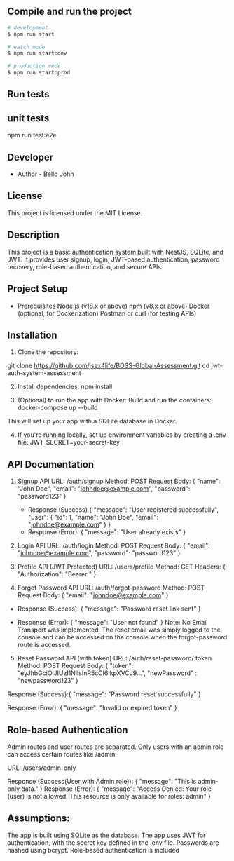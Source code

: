 
## Compile and run the project

```bash
# development
$ npm run start

# watch mode
$ npm run start:dev

# production mode
$ npm run start:prod
```

## Run tests


## unit tests

npm run test:e2e


## Developer

- Author - Bello John

## License
This project is licensed under the MIT License.

## Description

This project is a basic authentication system built with NestJS, SQLite, and JWT. It provides user signup, login, JWT-based authentication, password recovery, role-based authentication, and secure APIs.

## Project Setup

- Prerequisites
Node.js (v18.x or above)
npm (v8.x or above)
Docker (optional, for Dockerization)
Postman or curl (for testing APIs)


## Installation
1. Clone the repository:

git clone https://github.com/jsax4life/BOSS-Global-Assessment.git
cd jwt-auth-system-assessment

2. Install dependencies:
npm install

3. (Optional) to run the app with Docker:
Build and run the containers: docker-compose up --build

This will set up your app with a SQLite database in Docker.

4. If you're running locally, set up environment variables by creating a .env file: JWT_SECRET=your-secret-key


## API Documentation
1. Signup API
URL: /auth/signup
Method: POST
Request Body: {
  "name": "John Doe",
  "email": "johndoe@example.com",
  "password": "password123"
}
      * Response (Success)  {
        "message": "User registered successfully",
        "user": {
          "id": 1,
          "name": "John Doe",
          "email": "johndoe@example.com"
        }
      }
      * Response (Error): {
        "message": "User already exists"
      }

2. Login API
URL: /auth/login
Method: POST
Request Body: {
  "email": "johndoe@example.com",
  "password": "password123"
}


3. Profile API (JWT Protected)
URL: /users/profile
Method: GET
Headers: {
  "Authorization": "Bearer <jwt-token>"
}


4. Forgot Password API
URL: /auth/forgot-password
Method: POST
Request Body: {
  "email": "johndoe@example.com"
}
  * Response (Success): {
    "message": "Password reset link sent"
  }

  * Response (Error): {
  "message": "User not found"
}
Note: No Email Transport was implemented. The reset email was simply logged to the console and can be accessed on the console when the forgot-password route is accessed.


5. Reset Password API (with token)
URL: /auth/reset-password/:token
Method: POST
Request Body: {
  "token": "eyJhbGciOiJIUzI1NiIsInR5cCI6IkpXVCJ9...",
  "newPassword" : "newpassword123"
}

Response (Success):{
  "message": "Password reset successfully"
}

Response (Error): {
  "message": "Invalid or expired token"
}



## Role-based Authentication
Admin routes and user routes are separated.
Only users with an admin role can access certain routes like /admin 

URL: /users/admin-only

Response (Success(User with Admin role)): {
    "message": "This is admin-only data."
}
Response (Error): {
    "message": "Access Denied: Your role (user) is not allowed. This resource is only available for roles: admin"
}

## Assumptions:
The app is built using SQLite as the database.
The app uses JWT for authentication, with the secret key defined in the .env file.
Passwords are hashed using bcrypt.
Role-based authentication is included






